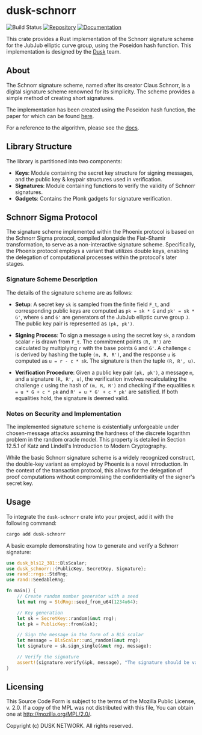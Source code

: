# dusk-schnorr
![Build Status](https://github.com/dusk-network/schnorr/workflows/Continuous%20integration/badge.svg)
[![Repository](https://img.shields.io/badge/github-schnorr-blueviolet?logo=github)](https://github.com/dusk-network/schnorr)
[![Documentation](https://img.shields.io/badge/docs-schnorr-blue?logo=rust)](https://docs.rs/schnorr/)

This crate provides a Rust implementation of the Schnorr signature scheme for the JubJub elliptic curve group, using the Poseidon hash function. This implementation is designed by the [Dusk](https://dusk.network) team.

## About
The Schnorr signature scheme, named after its creator Claus Schnorr, is a digital signature scheme renowned for its simplicity. The scheme provides a simple method of creating short signatures. 

The implementation has been created using the
Poseidon hash function, the paper for which can
be found [here](https://eprint.iacr.org/2019/458.pdf).

For a reference to the algorithm, please see the 
[docs](https://app.gitbook.com/@dusk-network/s/specs/proposals/rfc/rfc-17).

## Library Structure
The library is partitioned into two components:

- **Keys**: Module containing the secret key structure for signing messages, and the public key & keypair structures used in verification.
- **Signatures**: Module containing functions to verify the validity of Schnorr signatures.
- **Gadgets**: Contains the Plonk gadgets for signature verification.

## Schnorr Sigma Protocol

The signature scheme implemented within the Phoenix protocol is based on the Schnorr Sigma protocol, compiled alongside the Fiat–Shamir transformation, to serve as a non-interactive signature scheme. Specifically, the Phoenix protocol employs a variant that utilizes double keys, enabling the delegation of computational processes within the protocol's later stages.

### Signature Scheme Description

The details of the signature scheme are as follows:

- **Setup**: A secret key `sk` is sampled from the finite field `F_t`, and corresponding public keys are computed as `pk = sk * G` and `pk' = sk * G'`, where `G` and `G'` are generators of the JubJub elliptic curve group `J`. The public key pair is represented as `(pk, pk')`.

- **Signing Process**: To sign a message `m` using the secret key `sk`, a random scalar `r` is drawn from `F_t`. The commitment points `(R, R')` are calculated by multiplying `r` with the base points `G` and `G'`. A challenge `c` is derived by hashing the tuple `(m, R, R')`, and the response `u` is computed as `u = r - c * sk`. The signature is then the tuple `(R, R', u)`.

- **Verification Procedure**: Given a public key pair `(pk, pk')`, a message `m`, and a signature `(R, R', u)`, the verification involves recalculating the challenge `c` using the hash of `(m, R, R')` and checking if the equalities `R = u * G + c * pk` and `R' = u * G' + c * pk'` are satisfied. If both equalities hold, the signature is deemed valid.

### Notes on Security and Implementation

The implemented signature scheme is existentially unforgeable under chosen-message attacks assuming the hardness of the discrete logarithm problem in the random oracle model. This property is detailed in Section 12.5.1 of Katz and Lindell's Introduction to Modern Cryptography.

While the basic Schnorr signature scheme is a widely recognized construct, the double-key variant as employed by Phoenix is a novel introduction. In the context of the transaction protocol, this allows for the delegation of proof computations without compromising the confidentiality of the signer's secret key.

## Usage
To integrate the `dusk-schnorr` crate into your project, add it with the following command:
```bash
cargo add dusk-schnorr
```

A basic example demonstrating how to generate and verify a Schnorr signature:
```rust
use dusk_bls12_381::BlsScalar;
use dusk_schnorr::{PublicKey, SecretKey, Signature};
use rand::rngs::StdRng;
use rand::SeedableRng;

fn main() {
    // Create random number generator with a seed
    let mut rng = StdRng::seed_from_u64(1234u64);

    // Key generation
    let sk = SecretKey::random(&mut rng);
    let pk = PublicKey::from(&sk);

    // Sign the message in the form of a BLS scalar
    let message = BlsScalar::uni_random(&mut rng);
    let signature = sk.sign_single(&mut rng, message);

    // Verify the signature
    assert!(signature.verify(&pk, message), "The signature should be valid.");
}
```

## Licensing
This Source Code Form is subject to the terms of the Mozilla Public
License, v. 2.0. If a copy of the MPL was not distributed with this
file, You can obtain one at http://mozilla.org/MPL/2.0/.

Copyright (c) DUSK NETWORK. All rights reserved.
